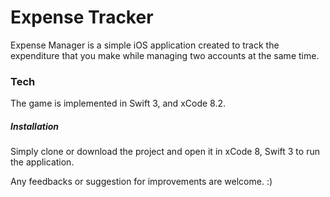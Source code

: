 # Expense Tracker

Expense Manager is a simple iOS application created to track the expenditure that you make while managing two accounts at the same time.

### Tech

The game is implemented in Swift 3, and xCode 8.2.

##### Installation
Simply clone or download the project and open it in xCode 8, Swift 3 to run the application.

Any feedbacks or suggestion for improvements are welcome. :)


